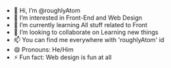 - 👋 Hi, I’m @roughlyAtom
- 👀 I’m interested in Front-End and Web Design
- 🌱 I’m currently learning All stuff related to Front
- 💞️ I’m looking to collaborate on Learning new things
- 📫 You can find me everywhere with 'roughlyAtom' id
- 😄 Pronouns: He/Him
- ⚡ Fun fact: Web design is fun at all

<!---
roughlyAtom/roughlyAtom is a ✨ special ✨ repository because its `README.md` (this file) appears on your GitHub profile.
You can click the Preview link to take a look at your changes.
--->
